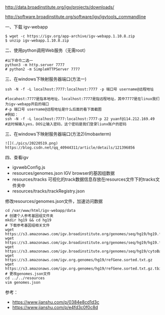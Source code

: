 http://data.broadinstitute.org/igv/projects/downloads/


http://software.broadinstitute.org/software/igv/igvtools_commandline

一、下载 igv-webapp
```
$ wget -c https://igv.org/app-archive/igv-webapp.1.10.8.zip
$ unzip igv-webapp.1.10.8.zip
```
二、使用python调用Web服务（无需root）
```
#以下命令二选一
python3 -m http.server 7777
# python2 -m SimpleHTTPServer 7777
```
三、在windows下映射服务器端口(方法一)

```
ssh -N -f -L localhost:7777:localhost:7777 -p 端口号 username@远程地址

#locahost:7777是指本地地址，localhost:7777是指远程地址，其中7777是在linux我们为igv-webapp开启的端口
#-p 端口号 username@远程地址是什么后面的看下面截图
#例如：
ssh -N -f -L localhost:7777:localhost:7777-p 22 yuanf@114.212.169.49
#这时候输入yes，DOS让输入密码，这个密码是我们登录liunx账户的密码

```
三、在windows下映射服务器端口(方法2)(mobaxterm)
```
![](./pics/20220519.png)
https://blog.csdn.net/qq_40944311/article/details/121396856
```

四、查看igv
+ igvwebConfig.js
+ resources/genomes.json
IGV browser的基因组数据
+ resources/tracks
可视化的track数据信息存放在resources文件下的tracks文件夹中
+ resources/tracks/trackRegistry.json

修改resources/genomes.json文件，加速访问数据
```
cd /var/www/html/igv-webapp/data
# 创建个人参考基因组文件夹
mkdir hg19 && cd hg19
# 下载参考基因组相关文件
wget https://s3.amazonaws.com/igv.broadinstitute.org/genomes/seq/hg19/hg19.fasta
wget https://s3.amazonaws.com/igv.broadinstitute.org/genomes/seq/hg19/hg19.fasta.fai
wget https://s3.amazonaws.com/igv.broadinstitute.org/genomes/seq/hg19/cytoBand.txt
wget https://s3.amazonaws.com/igv.org.genomes/hg19/refGene.sorted.txt.gz
wget https://s3.amazonaws.com/igv.org.genomes/hg19/refGene.sorted.txt.gz.tbi
# 更改genomes.json文件
cd ../../resources
vim genomes.json
```

参考：
+ https://www.jianshu.com/p/0384e8cd1d3c
+ https://www.jianshu.com/p/e4fd3c0f0c8d
